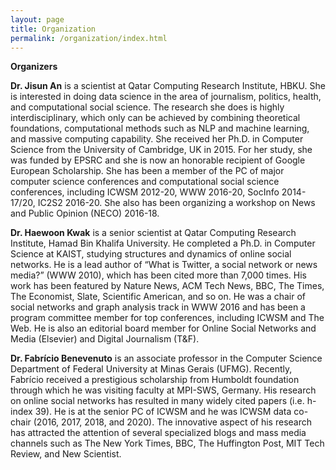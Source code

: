 ```yaml
---
layout: page
title: Organization
permalink: /organization/index.html
---
```


**Organizers**

**Dr. Jisun An** is a scientist at Qatar Computing Research Institute, HBKU. She is interested in doing data science in the area of journalism, politics, health, and computational social science. The research she does is highly interdisciplinary, which only can be achieved by combining theoretical foundations, computational methods such as NLP and machine learning, and massive computing capability. She received her Ph.D. in Computer Science from the University of Cambridge, UK in 2015. For her study, she was funded by EPSRC and she is now an honorable recipient of Google European Scholarship. She has been a member of the PC of major computer science conferences and computational social science conferences, including ICWSM 2012-20, WWW 2016-20, SocInfo 2014-17/20, IC2S2 2016-20. She also has been organizing a workshop on News and Public Opinion (NECO) 2016-18.

**Dr. Haewoon Kwak** is a senior scientist at Qatar Computing Research Institute, Hamad Bin Khalifa University.  He completed a Ph.D. in Computer Science at KAIST, studying structures and dynamics of online social networks.  He is a lead author of “What is Twitter, a social network or news media?” (WWW 2010), which has been cited more than 7,000 times.  His work has been featured by Nature News, ACM Tech News, BBC, The Times, The Economist, Slate, Scientific American, and so on.  He was a chair of social networks and graph analysis track in WWW 2016 and has been a program committee member for top conferences, including ICWSM and The Web.  He is also an editorial board member for Online Social Networks and Media (Elsevier) and Digital Journalism (T&F). 


**Dr. Fabrício Benevenuto** is an associate professor in the Computer Science Department of Federal University at Minas Gerais (UFMG). Recently, Fabrício received a prestigious scholarship from Humboldt foundation through which he was visiting faculty at MPI-SWS, Germany. His research on online social networks has resulted in many widely cited papers (i.e. h-index 39).   He is at the senior PC of ICWSM and he was ICWSM data co-chair (2016, 2017,  2018, and 2020). The innovative aspect of his research has attracted the attention of several specialized blogs and mass media channels such as The New York Times, BBC, The Huffington Post, MIT Tech Review, and New Scientist.



<!-- **Program Committee members** (This list is continually being updated.) -->

<!-- Andreas Jungherr, University of Konstanz

Arkaitz Zubiaga, University of Warwick

Benjamin D. Horne, Rensselaer Polytechnic Institute

Kiran Garimella, École polytechnique fédérale de Lausanne (EPFL)

Nicholas Diakopoulos, University of Maryland

Oliver Posegga, University of Bamberg

Yong-Yeol Ahn, Indiana University Bloomington
 -->

